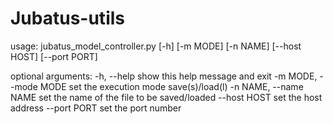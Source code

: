 # Jubatus-utils

usage: jubatus_model_controller.py [-h] [-m MODE] [-n NAME] [--host HOST]
                                   [--port PORT]

optional arguments:
  -h, --help            show this help message and exit
  -m MODE, --mode MODE  set the execution mode save(s)/load(l)
  -n NAME, --name NAME  set the name of the file to be saved/loaded
  --host HOST           set the host address
  --port PORT           set the port number

